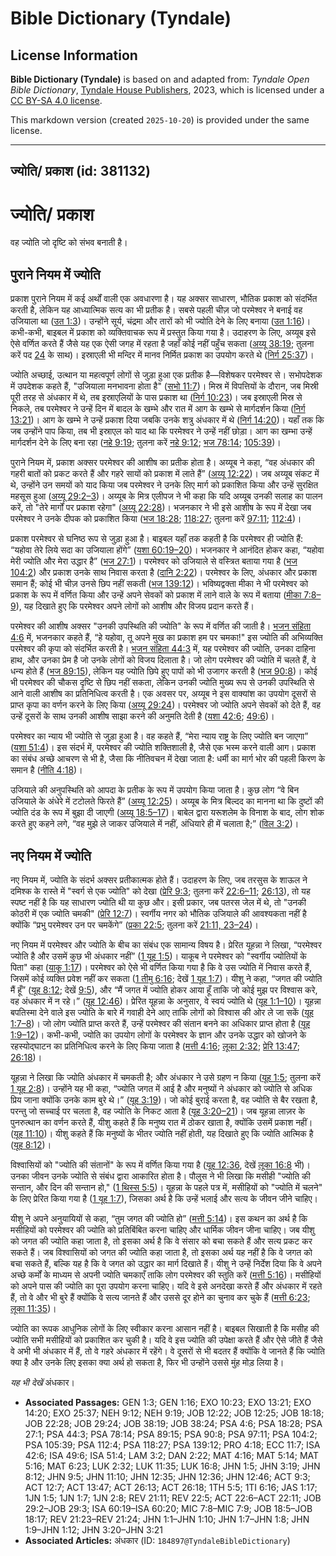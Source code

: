 # Bible Dictionary (Tyndale)

## License Information

**Bible Dictionary (Tyndale)** is based on and adapted from: _Tyndale Open Bible Dictionary_, [Tyndale House Publishers](https://tyndaleopenresources.com/), 2023, which is licensed under a [CC BY-SA 4.0 license](https://creativecommons.org/licenses/by-sa/4.0/legalcode.en).

This markdown version (created `2025-10-20`) is provided under the same license.



--------------------------------

## ज्योति/ प्रकाश (id: 381132)

ज्योति/ प्रकाश
==============

वह ज्योति जो दृष्टि को संभव बनाती है।

पुराने नियम में ज्योति
----------------------

प्रकाश पुराने नियम में कई अर्थों वाली एक अवधारणा है। यह अक्सर साधारण, भौतिक प्रकाश को संदर्भित करती है, लेकिन यह आध्यात्मिक सत्य का भी प्रतीक है। सबसे पहली चीज़ जो परमेश्वर ने बनाई वह उजियाला था ([उत 1:3](https://ref.ly/Gen1:3))। उन्होंने सूर्य, चंद्रमा और तारों को भी ज्योति देने के लिए बनाया ([उत 1:16](https://ref.ly/Gen1:16))। कभी\-कभी, बाइबल में प्रकाश को व्यक्तिवाचक रूप में प्रस्तुत किया गया है। उदाहरण के लिए, अय्यूब इसे ऐसे वर्णित करते हैं जैसे यह एक ऐसी जगह में रहता है जहाँ कोई नहीं पहुँच सकता ([अय्यू 38:19](https://ref.ly/Job38:19); तुलना करें पद [24](https://ref.ly/Job38:24) के साथ)। इस्राएली भी मन्दिर में मानव निर्मित प्रकाश का उपयोग करते थे ([निर्ग 25:37](https://ref.ly/Exod25:37))।

ज्योति अच्छाई, उत्थान या महत्वपूर्ण लोगों से जुड़ा हुआ एक प्रतीक है—विशेषकर परमेश्वर से। सभोपदेशक में उपदेशक कहते हैं, "उजियाला मनभावना होता है" ([सभो 11:7](https://ref.ly/Eccl11:7))। मिस्र में विपत्तियों के दौरान, जब मिस्री पूरी तरह से अंधकार में थे, तब इस्राएलियों के पास प्रकाश था ([निर्ग 10:23](https://ref.ly/Exod10:23))। जब इस्राएली मिस्र से निकले, तब परमेश्वर ने उन्हें दिन में बादल के खम्भे और रात में आग के खम्भे से मार्गदर्शन किया ([निर्ग 13:21](https://ref.ly/Exod13:21))। आग के खम्भे ने उन्हें प्रकाश दिया जबकि उनके शत्रु अंधकार में थे ([निर्ग 14:20](https://ref.ly/Exod14:20))। यहाँ तक कि जब उन्होंने पाप किया, तब भी इस्राएल को याद था कि परमेश्वर ने उन्हें नहीं छोड़ा। आग का खम्भा उन्हें मार्गदर्शन देने के लिए बना रहा ([नहे 9:19](https://ref.ly/Neh9:19); तुलना करें [नहे 9:12](https://ref.ly/Neh9:12); [भज 78:14](https://ref.ly/Ps78:14); [105:39](https://ref.ly/Ps105:39))।

पुराने नियम में, प्रकाश अक्सर परमेश्वर की आशीष का प्रतीक होता है। अय्यूब ने कहा, “वह अंधकार की गहरी बातों को प्रकट करते हैं और गहरे सायों को प्रकाश में लाते हैं” ([अय्यू 12:22](https://ref.ly/Job12:22))। जब अय्यूब संकट में थे, उन्होंने उन समयों को याद किया जब परमेश्वर ने उनके लिए मार्ग को प्रकाशित किया और उन्हें सुरक्षित महसूस हुआ ([अय्यू 29:2–3](https://ref.ly/Job29:2-Job29:3))। अय्यूब के मित्र एलीपज ने भी कहा कि यदि अय्यूब उनकी सलाह का पालन करें, तो "तेरे मार्गों पर प्रकाश रहेगा" ([अय्यू 22:28](https://ref.ly/Job22:28))। भजनकार ने भी इसे आशीष के रूप में देखा जब परमेश्वर ने उनके दीपक को प्रकाशित किया ([भज 18:28](https://ref.ly/Ps18:28); [118:27](https://ref.ly/Ps118:27); तुलना करें [97:11](https://ref.ly/Ps97:11); [112:4](https://ref.ly/Ps112:4))।

प्रकाश परमेश्वर से घनिष्ठ रूप से जुड़ा हुआ है। बाइबल यहाँ तक कहती है कि परमेश्वर ही ज्योति हैं: “यहोवा तेरे लिये सदा का उजियाला होंगे” ([यशा 60:19–20](https://ref.ly/Isa60:19-Isa60:20))। भजनकार ने आनंदित होकर कहा, “यहोवा मेरी ज्योति और मेरा उद्धार है” ([भज 27:1](https://ref.ly/Ps27:1))। परमेश्वर को उजियाले से वस्त्रित बताया गया है ([भज 104:2](https://ref.ly/Ps104:2)) और प्रकाश उनके साथ निवास करता है ([दानि 2:22](https://ref.ly/Dan2:22))। परमेश्वर के लिए, अंधकार और प्रकाश समान हैं; कोई भी चीज़ उनसे छिप नहीं सकती ([भज 139:12](https://ref.ly/Ps139:12))। भविष्यद्वक्ता मीका ने भी परमेश्वर को प्रकाश के रूप में वर्णित किया और उन्हें अपने सेवकों को प्रकाश में लाने वाले के रूप में बताया ([मीका 7:8–9](https://ref.ly/Mic7:8-Mic7:9)), यह दिखाते हुए कि परमेश्वर अपने लोगों को आशीष और विजय प्रदान करते हैं।

परमेश्वर की आशीष अक्सर "उनकी उपस्थिति की ज्योति" के रूप में वर्णित की जाती है। [भजन संहिता 4:6](https://ref.ly/Ps4:6) में, भजनकार कहते हैं, “हे यहोवा, तू अपने मुख का प्रकाश हम पर चमका!" इस ज्योति की अभिव्यक्ति परमेश्वर की कृपा को संदर्भित करती है। [भजन संहिता 44:3](https://ref.ly/Ps44:3) में, यह परमेश्वर की ज्योति, उनका दाहिना हाथ, और उनका प्रेम है जो उनके लोगों को विजय दिलाता है। जो लोग परमेश्वर की ज्योति में चलते हैं, वे धन्य होते हैं ([भज 89:15](https://ref.ly/Ps89:15)), लेकिन यह ज्योति छिपे हुए पापों को भी उजागर करती है ([भज 90:8](https://ref.ly/Ps90:8))। कोई भी परमेश्वर की चौकस दृष्टि से छिप नहीं सकता, लेकिन उनकी ज्योति मुख्य रूप से उनकी उपस्थिति से आने वाली आशीष का प्रतिनिधित्व करती है। एक अवसर पर, अय्यूब ने इस वाक्यांश का उपयोग दूसरों से प्राप्त कृपा का वर्णन करने के लिए किया ([अय्यू 29:24](https://ref.ly/Job29:24))। परमेश्वर जो ज्योति अपने सेवकों को देते हैं, वह उन्हें दूसरों के साथ उनकी आशीष साझा करने की अनुमति देती है ([यशा 42:6](https://ref.ly/Isa42:6); [49:6](https://ref.ly/Isa49:6))।

परमेश्वर का न्याय भी ज्योति से जुड़ा हुआ है। वह कहते हैं, “मेरा न्याय राष्ट्र के लिए ज्योति बन जाएगा” ([यशा 51:4](https://ref.ly/Isa51:4))। इस संदर्भ में, परमेश्वर की ज्योति शक्तिशाली है, जैसे एक भस्म करने वाली आग। प्रकाश का संबंध अच्छे आचरण से भी है, जैसा कि नीतिवचन में देखा जाता है: धर्मी का मार्ग भोर की पहली किरण के समान है ([नीति 4:18](https://ref.ly/Prov4:18))।

उजियाले की अनुपस्थिति को आपदा के प्रतीक के रूप में उपयोग किया जाता है। कुछ लोग “वे बिन उजियाले के अंधेरे में टटोलते फिरते हैं” ([अय्यू 12:25](https://ref.ly/Job12:25))। अय्यूब के मित्र बिल्दद का मानना था कि दुष्टों की ज्योति दंड के रूप में बुझा दी जाएगी ([अय्यू 18:5–17](https://ref.ly/Job18:5-Job18:17))। बाबेल द्वारा यरूशलेम के विनाश के बाद, लोग शोक करते हुए कहने लगे, “वह मुझे ले जाकर उजियाले में नहीं, अंधियारे ही में चलाता है;” ([विल 3:2](https://ref.ly/Lam3:2))।

नए नियम में ज्योति
------------------

नए नियम में, ज्योति के संदर्भ अक्सर प्रतीकात्मक होते हैं। उदाहरण के लिए, जब तरसुस के शाऊल ने दमिश्क के रास्ते में "स्वर्ग से एक ज्योति" को देखा ([प्रेरि 9:3](https://ref.ly/Acts9:3); तुलना करें [22:6–11](https://ref.ly/Acts22:6-Acts22:11); [26:13](https://ref.ly/Acts26:13)), तो यह स्पष्ट नहीं है कि यह साधारण ज्योति थी या कुछ और। इसी प्रकार, जब पतरस जेल में थे, तो "उनकी कोठरी में एक ज्योति चमकी" ([प्रेरि 12:7](https://ref.ly/Acts12:7))। स्वर्गीय नगर को भौतिक उजियाले की आवश्यकता नहीं है क्योंकि “प्रभु परमेश्वर उन पर चमकेंगे” ([प्रका 22:5](https://ref.ly/Rev22:5); तुलना करें [21:11, 23–24](https://ref.ly/Rev21:11))।

नए नियम में परमेश्वर और ज्योति के बीच का संबंध एक सामान्य विषय है। प्रेरित यूहन्ना ने लिखा, “परमेश्वर ज्योति है और उसमें कुछ भी अंधकार नहीं” ([1 यूह 1:5](https://ref.ly/1John1:5))। याकूब ने परमेश्वर को "स्वर्गीय ज्योतियों के पिता" कहा ([याकू 1:17](https://ref.ly/Jas1:17))। परमेश्वर को ऐसे भी वर्णित किया गया है कि वे उस ज्योति में निवास करते हैं, जिसमें कोई व्यक्ति प्रवेश नहीं कर सकता ([1 तीमु 6:16](https://ref.ly/1Tim6:16); देखें [1 यूह 1:7](https://ref.ly/1John1:7))। यीशु ने कहा, “जगत की ज्योति मैं हूँ” ([यूह 8:12](https://ref.ly/John8:12); देखें [9:5](https://ref.ly/John9:5)), और “मैं जगत में ज्योति होकर आया हूँ ताकि जो कोई मुझ पर विश्वास करे, वह अंधकार में न रहे।” ([यूह 12:46](https://ref.ly/John12:46))। प्रेरित यूहन्ना के अनुसार, वे स्वयं ज्योति थे ([यूह 1:1–10](https://ref.ly/John1:1-John1:10))। यूहन्ना बपतिस्मा देने वाले इस ज्योति के बारे में गवाही देने आए ताकि लोगों को विश्वास की ओर ले जा सकें ([यूह 1:7–8](https://ref.ly/John1:7-John1:8))। जो लोग ज्योति प्राप्त करते हैं, उन्हें परमेश्वर की संतान बनने का अधिकार प्राप्त होता है ([यूह 1:9–12](https://ref.ly/John1:9-John1:12))। कभी\-कभी, ज्योति का उपयोग लोगों के परमेश्वर के ज्ञान और उनके उद्धार को खोजने के रहस्योद्घाटन का प्रतिनिधित्व करने के लिए किया जाता है ([मत्ती 4:16](https://ref.ly/Matt4:16); [लूका 2:32](https://ref.ly/Luke2:32); [प्रेरि 13:47](https://ref.ly/Acts13:47); [26:18](https://ref.ly/Acts26:18))।

यूहन्ना ने लिखा कि ज्योति अंधकार में चमकती है; और अंधकार ने उसे ग्रहण न किया ([यूह 1:5](https://ref.ly/John1:5); तुलना करें [1 यूह 2:8](https://ref.ly/1John2:8))। उन्होंने यह भी कहा, “ज्योति जगत में आई है और मनुष्यों ने अंधकार को ज्योति से अधिक प्रिय जाना क्योंकि उनके काम बुरे थे।” ([यूह 3:19](https://ref.ly/John3:19))। जो कोई बुराई करता है, वह ज्योति से बैर रखता है, परन्तु जो सच्चाई पर चलता है, वह ज्योति के निकट आता है ([यूह 3:20–21](https://ref.ly/John3:20-John3:21))। जब यूहन्ना लाज़र के पुनरुत्थान का वर्णन करते हैं, यीशु कहते हैं कि मनुष्य रात में ठोकर खाता है, क्योंकि उसमें प्रकाश नहीं। ([यूह 11:10](https://ref.ly/John11:10))। यीशु कहते हैं कि मनुष्यों के भीतर ज्योति नहीं होती, यह दिखाते हुए कि ज्योति आत्मिक है ([यूह 8:12](https://ref.ly/John8:12))।

विश्वासियों को "ज्योति की संतानों" के रूप में वर्णित किया गया है ([यूह 12:36](https://ref.ly/John12:36), देखें [लूका 16:8](https://ref.ly/Luke16:8) भी)। उनका जीवन उनके ज्योति से संबंध द्वारा आकारित होता है। पौलुस ने भी लिखा कि मसीही "ज्योति की सन्तान, और दिन की सन्तान हो," ([1 थिस्स 5:5](https://ref.ly/1Thess5:5))। यूहन्ना के पहले पत्र में, मसीहियों को "ज्योति में चलने" के लिए प्रेरित किया गया है ([1 यूह 1:7](https://ref.ly/1John1:7)), जिसका अर्थ है कि उन्हें भलाई और सत्य के जीवन जीने चाहिए।

यीशु ने अपने अनुयायियों से कहा, “तुम जगत की ज्योति हो” ([मत्ती 5:14](https://ref.ly/Matt5:14))। इस कथन का अर्थ है कि मसीहियों को परमेश्वर की ज्योति को प्रतिबिंबित करना चाहिए और धार्मिक जीवन जीना चाहिए। जब यीशु को जगत की ज्योति कहा जाता है, तो इसका अर्थ है कि वे संसार को बचा सकते हैं और सत्य प्रकट कर सकते हैं। जब विश्वासियों को जगत की ज्योति कहा जाता है, तो इसका अर्थ यह नहीं है कि वे जगत को बचा सकते हैं, बल्कि यह है कि वे जगत को उद्धार का मार्ग दिखाते हैं। यीशु ने उन्हें निर्देश दिया कि वे अपने अच्छे कर्मों के माध्यम से अपनी ज्योति चमकाएँ ताकि लोग परमेश्वर की स्तुति करें ([मत्ती 5:16](https://ref.ly/Matt5:14))। मसीहियों को अपने पास की ज्योति का पूरा उपयोग करना चाहिए। यदि वे इसे अनदेखा करते हैं और अंधकार में रहते हैं, तो वे और भी बुरे हैं क्योंकि वे सत्य जानते हैं और उससे दूर होने का चुनाव कर चुके हैं ([मत्ती 6:23](https://ref.ly/Matt6:23); [लूका 11:35](https://ref.ly/Luke11:35))।

ज्योति का रूपक आधुनिक लोगों के लिए स्वीकार करना आसान नहीं है। बाइबल सिखाती है कि मसीह की ज्योति सभी मसीहियों को प्रकाशित कर चुकी है। यदि वे इस ज्योति की उपेक्षा करते हैं और ऐसे जीते हैं जैसे वे अभी भी अंधकार में हैं, तो वे गहरे अंधकार में रहेंगे। वे दूसरों से भी बदतर हैं क्योंकि वे जानते हैं कि ज्योति क्या है और उनके लिए इसका क्या अर्थ हो सकता है, फिर भी उन्होंने उससे मुंह मोड़ लिया है।

*यह भी देखें* अंधकार।

* **Associated Passages:** GEN 1:3; GEN 1:16; EXO 10:23; EXO 13:21; EXO 14:20; EXO 25:37; NEH 9:12; NEH 9:19; JOB 12:22; JOB 12:25; JOB 18:18; JOB 22:28; JOB 29:24; JOB 38:19; JOB 38:24; PSA 4:6; PSA 18:28; PSA 27:1; PSA 44:3; PSA 78:14; PSA 89:15; PSA 90:8; PSA 97:11; PSA 104:2; PSA 105:39; PSA 112:4; PSA 118:27; PSA 139:12; PRO 4:18; ECC 11:7; ISA 42:6; ISA 49:6; ISA 51:4; LAM 3:2; DAN 2:22; MAT 4:16; MAT 5:14; MAT 5:16; MAT 6:23; LUK 2:32; LUK 11:35; LUK 16:8; JHN 1:5; JHN 3:19; JHN 8:12; JHN 9:5; JHN 11:10; JHN 12:35; JHN 12:36; JHN 12:46; ACT 9:3; ACT 12:7; ACT 13:47; ACT 26:13; ACT 26:18; 1TH 5:5; 1TI 6:16; JAS 1:17; 1JN 1:5; 1JN 1:7; 1JN 2:8; REV 21:11; REV 22:5; ACT 22:6–ACT 22:11; JOB 29:2–JOB 29:3; ISA 60:19–ISA 60:20; MIC 7:8–MIC 7:9; JOB 18:5–JOB 18:17; REV 21:23–REV 21:24; JHN 1:1–JHN 1:10; JHN 1:7–JHN 1:8; JHN 1:9–JHN 1:12; JHN 3:20–JHN 3:21
* **Associated Articles:** अंधकार (ID: `184897@TyndaleBibleDictionary`)

